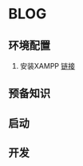 # BLOG

## 环境配置

1. 安装XAMPP [链接](https://www.apachefriends.org/zh_cn/index.html)

## 预备知识



## 启动

## 开发

